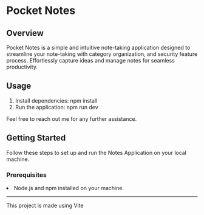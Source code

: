 <h1>Pocket Notes</h1>

<h2>Overview</h2>
<p>Pocket Notes is a simple and intuitive note-taking application designed to streamline your note-taking with category organization, and security feature process. Effortlessly capture ideas and manage notes for seamless productivity.</p>

<h2>Usage</h2>
<ol>
<li>Install dependencies: npm install</li>
<li>Run the application: npm run dev</li>
</ol>
  <p>Feel free to reach out me for any further assistance.</p>

<h2>Getting Started</h2>
<p>Follow these steps to set up and run the Notes Application on your local machine.</p>

<h3>Prerequisites</h3>
<li>Node.js and npm installed on your machine.</li>


<hr>
<p>This project is made using Vite</p>
